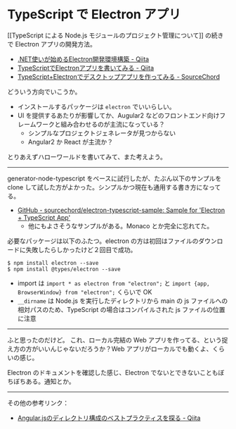 # TypeScript で Electron アプリ
[[TypeScript による Node.js モジュールのプロジェクト管理について]] の続きで Electron アプリの開発方法。
* [.NET使いが始めるElectron開発環境構築 - Qiita](http://qiita.com/misumame/items/9196eb8ad9473c79d22b)
* [TypeScriptでElectronアプリを書いてみる - Qiita](http://qiita.com/JunSuzukiJapan/items/4a1a0274a2771cdc0ae2)
* [TypeScript+Electronでデスクトップアプリを作ってみる - SourceChord](http://sourcechord.hatenablog.com/entry/2015/10/19/004044)

どういう方向でいこうか。
- インストールするパッケージは `electron` でいいらしい。
- UI を提供するあたりが影響してか、Augular2 などのフロントエンド向けフレームワークと組み合わせるのが主流になっている？
    - シンプルなプロジェクトジェネレータが見つからない
    - Angular2 か React が主流か？

とりあえずハローワールドを書いてみて、また考えよう。

---

generator-node-typescript をベースに試行したが、たぶん以下のサンプルを clone して試した方がよかった。シンプルかつ現在も通用する書き方になってる。
- [GitHub - sourcechord/electron-typescript-sample: Sample for 'Electron + TypeScript App'](https://github.com/sourcechord/electron-typescript-sample)
    - 他にもよさそうなサンプルがある。Monaco とか完全に忘れてた。

必要なパッケージは以下のふたつ。electron の方は初回はファイルのダウンロードに失敗したらしかったけど２回目で成功。
```
$ npm install electron --save
$ npm install @types/electron --save
```

- import は `import * as electron from "electron";` と `import {app, BrowserWindow} from "electron";` くらいで OK
- `__dirname` は Node.js を実行したディレクトリから main の js ファイルへの相対パスのため、TypeScript の場合はコンパイルされた js ファイルの位置に注意

---

ふと思ったのだけど。
これ、ローカル完結の Web アプリを作ってる、という捉え方の方がいいんじゃないだろうか？Web アプリがローカルでも動くよ、くらいの感じ。

Electron のドキュメントを確認した感じ、Electron でないとできないこともぼちぼちある。通知とか。

---

その他の参考リンク：
- [Angular.jsのディレクトリ構成のベストプラクティスを探る - Qiita](http://qiita.com/n0bisuke/items/6a79d3ee63020f771260)